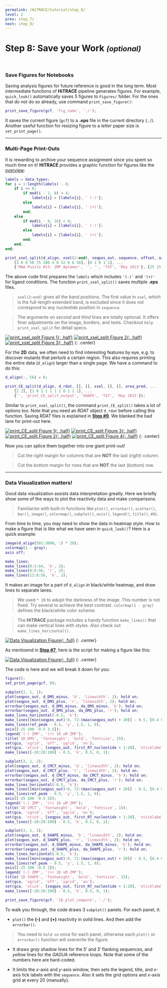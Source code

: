```yaml
---
permalink: /HiTRACE/tutorial/step_8/
level: 2
prev: step_7/
next: step_9/
---
```


# Step 8: Save your Work _<small>(optional)</small>_

<br/>

### Save Figures for Notebooks

Saving analysis figures for future reference is good in the long term. Most intermediate functions of **HiTRACE** pipeline generates figures. For example, `quick_look()` automatically saves 5 figures to `Figures/` folder. For the ones that do not do so already, use command `print_save_figure()`:

```matlab
print_save_figure(gcf, 'fig_name', './');
```

It saves the current figure (`gcf`) to a **.eps** file in the current directory (`./`). Another useful function for resizing figure to a _letter_ paper size is `set_print_page()`.

<hr/>

### Multi-Page Print-Outs

It is rewarding to archive your sequence assignment since you spent so much time on it! **HiTRACE** provides a graphic function for figures like the [overview](/hitrace/res/pfl_1D_xsel.pdf):

```matlab
labels = data_types;
for i = 1:length(labels) - 8;
    if i <= 8;
        if mod(i - 1, 8) < 4;
            labels{i} = [labels{i}, ' (-)'];
        else
            labels{i} = [labels{i}, ' (+)'];
        end;
    else
        if mod(i - 9, 16) < 8;
            labels{i} = [labels{i}, ' (-)'];
        else
            labels{i} = [labels{i}, ' (+)'];
        end;
    end;
end;

print_xsel_split(d_align, xsel(2:end), seqpos_out, sequence, offset, area_pred, labels, ...
    [3 0 0 50 75 100 4 8 52 0 8 56], [0 1 0 1 1], ...
    {'RNA Puzzle #13: ZMP Aptamer', '', '', 'T47', 'May 2015'}, [25 15 9 8 11 1 1 2]);
```

The above code first prepares the `labels` which includes `'(-)'` and `'(+)'` for ligand conditions. The function `print_xsel_split()` saves multiple **.eps** files. 

> `xsel(2:end)` gives all the band positions. The first value in `xsel`, which is the full-length extended band, is excluded since it does not correspond to any nucleotide position in `sequence`.

> The arguments on _second_ and _third_ lines are totally optional. It offers finer adjustments on the image, borders, and texts. Checkout `help print_xsel_split` for detail specs.

[![print_xsel_split Figure 1](/hitrace/res/pfl_1D_seq_1.png "print_xsel_split Figure 1"){: .half}](/hitrace/res/pfl_1D_seq_1.png)
[![print_xsel_split Figure 2](/hitrace/res/pfl_1D_seq_2.png "print_xsel_split Figure 2"){: .half}](/hitrace/res/pfl_1D_seq_2.png)
[![print_xsel_split Figure 3](/hitrace/res/pfl_1D_seq_3.png "print_xsel_split Figure 3"){: .half}](/hitrace/res/pfl_1D_seq_3.png)
{: .center}

For the **2D** data, we often need to find interesting features by eye, e.g. to discover mutants that perturb a certain region. This also requires printing the entire data (`d_align`) larger than a single page. We have a command to do this:

```matlab
d_align(:, 56) = 0;

print_CE_split(d_align, d_rdat, [], [], xsel, [], [], area_pred, ...
    [2 2], [1 0 1 1 1 1 1 0 1 1 1], ...
    {'', 'print_CE_split_output', 'SHAPE', 'T47', 'May 2015'});
```

Similar to `print_xsel_split()`, the command `print_CE_split()` takes a lot of options too. Note that you need an _RDAT_ object `d_rdat` before calling this function. Saving _RDAT_ files is explained in [**Step #9**](../step_9/). We blanked the bad lane for print-out here.

[![print_CE_split Figure 1](/hitrace/res/pfl_2D_seq_1.png "print_CE_split Figure 1"){: .half}](/hitrace/res/pfl_2D_seq_1.png)
[![print_CE_split Figure 3](/hitrace/res/pfl_2D_seq_3.png "print_CE_split Figure 3"){: .half}](/hitrace/res/pfl_2D_seq_3.png)
[![print_CE_split Figure 2](/hitrace/res/pfl_2D_seq_2.png "print_CE_split Figure 2"){: .half}](/hitrace/res/pfl_2D_seq_2.png)
[![print_CE_split Figure 4](/hitrace/res/pfl_2D_seq_4.png "print_CE_split Figure 4"){: .half}](/hitrace/res/pfl_2D_seq_4.png)
{: .center}

Now you can splice them together into one giant print-out!

> Cut the _right_ margin for columns that are **NOT** the last (_right_) column.

> Cut the _bottom_ margin for rows that are **NOT** the last (_bottom_) row.

<hr/>

### Data Visualization matters!

Good data visualization assists data interpretation greatly. Here we briefly show some of the ways to plot the reactivity data and make comparisons.

> Familiarize with built-in functions like `plot()`, `errorbar()`, `scatter()`, `bar()`, `image()`, `colormap()`, `subplot()`, `axis()`, `legend()`, `title()`, etc.

From time to time, you may need to show the data in heatmap style. How to make a figure that is like what we have seen in `quick_look()`? Here is a quick example:

```matlab
image(d_align(501:3000, :) * 20);
colormap(1 - gray);
axis off;

make_lines;
make_lines(0:2:64, 'b', 2);
make_lines(0:8:56, 'r', 2);
make_lines(12:8:56, 'k', 2);
```

It makes an image for a part of `d_align` in black/white heatmap, and draw lines to separate lanes.

> We used `* 20` to adujst the darkness of the image. This number is not fixed. Try several to achieve the best contrast. `colormap(1 - gray)` defines the black/white color scheme.

> The **HiTRACE** package includes a handy function `make_lines()` that can make vertical lines with styles. Also check out `make_lines_horizontal()`.

[![Data Visualization Figure](/hitrace/res/pfl_1D_vis_ce.png "[Data Visualization Figure"){: .full}](/hitrace/res/pfl_1D_vis_ce.png)
{: .center}

As mentioend in [**Step #7**](../step_7/), here is the script for making a figure like this:

[![Data Visualization Figure](/hitrace/res/pfl_1D_vis_rx.png "[Data Visualization Figure"){: .full}](/hitrace/res/pfl_1D_vis_rx.png)
{: .center}

The code is here and we will break it down for you:

```matlab
figure();
set_print_page(gcf, 0);

subplot(3, 1, 1);
plot(seqpos_out, d_DMS_minus, 'b', 'linewidth', 2); hold on;
plot(seqpos_out, d_DMS_plus, 'r', 'linewidth', 2); hold on;
errorbar(seqpos_out, d_DMS_minus, da_DMS_minus, 'b'); hold on;
errorbar(seqpos_out, d_DMS_plus, da_DMS_plus, 'r'); hold on;
make_lines_horizontal(-0.5, 'k');
make_lines([min(seqpos_out):0, 72:(max(seqpos_out) + 20)] - 0.5, [0.4 0.4 0.4], 0.5, 1, 0);
make_lines(ref_peak - 0.5, 'y', 1.5, 1, 0);
axis([-25 100 -0.5 3.5]);
legend('(-) ZMP', '(+) 10 uM ZMP');
title('1D DMS', 'fontweight', 'bold', 'fontsize', 15);
set(gca, 'xgrid', 'off', 'ygrid', 'on');
set(gca, 'xtick', [seqpos_out, first_RT_nucleotide + 1:20], 'xticklabel', sequence', 'fontsize', 8);
make_lines([-20:20:100] - 0.5, 'k', 0.5, 0, 1);

subplot(3, 1, 2);
plot(seqpos_out, d_CMCT_minus, 'b', 'linewidth', 2); hold on;
plot(seqpos_out, d_CMCT_plus, 'r', 'linewidth', 2); hold on;
errorbar(seqpos_out, d_CMCT_minus, da_CMCT_minus, 'b'); hold on;
errorbar(seqpos_out, d_CMCT_plus, da_CMCT_plus, 'r'); hold on;
make_lines_horizontal(-0.5, 'k');
make_lines([min(seqpos_out):0, 72:(max(seqpos_out) + 20)] - 0.5, [0.4 0.4 0.4], 0.5, 1, 0);
make_lines(ref_peak - 0.5, 'y', 1.5, 1, 0);
axis([-25 100 -0.5 5]);
legend('(-) ZMP', '(+) 10 uM ZMP');
title('1D CMCT', 'fontweight', 'bold', 'fontsize', 15);
set(gca, 'xgrid', 'off', 'ygrid', 'on');
set(gca, 'xtick', [seqpos_out, first_RT_nucleotide + 1:20], 'xticklabel', sequence', 'fontsize', 8);
make_lines([-20:20:100] - 0.5, 'k', 0.5, 0, 1);

subplot(3, 1, 3);
plot(seqpos_out, d_SHAPE_minus, 'b', 'linewidth', 2); hold on;
plot(seqpos_out, d_SHAPE_plus, 'r', 'linewidth', 2); hold on;
errorbar(seqpos_out, d_SHAPE_minus, da_SHAPE_minus, 'b'); hold on;
errorbar(seqpos_out, d_SHAPE_plus, da_SHAPE_plus, 'r'); hold on;
make_lines_horizontal(-0.5, 'k');
make_lines([min(seqpos_out):0, 72:(max(seqpos_out) + 20)] - 0.5, [0.4 0.4 0.4], 0.5, 1, 0);
make_lines(ref_peak - 0.5, 'y', 1.5, 1, 0);
axis([-25 100 -0.5 3]);
legend('(-) ZMP', '(+) 10 uM ZMP');
title('1D SHAPE', 'fontweight', 'bold', 'fontsize', 15);
set(gca, 'xgrid', 'off', 'ygrid', 'on');
set(gca, 'xtick', [seqpos_out, first_RT_nucleotide + 1:20], 'xticklabel', sequence', 'fontsize', 8);
make_lines([-20:20:100] - 0.5, 'k', 0.5, 0, 1);

print_save_figure(gcf, '1D_plot_compare', './');
```

To walk you through, the code draws 3 `subplot()` panels. For each panel, it:

* `plot()` the **(-)** and **(+)** reactivity in solid lines. And then add the `errorbar()`. 

> You need to `hold on` once for each panel, otherwise each `plot()` or `errorbar()` function will overwrite the figure.

* It draws _gray_ shadow lines for the 5&prime; and 3&prime; flanking sequences, and _yellow_ lines for the _GAGUA_ reference loops. Note that some of the numbers here are hard-coded.

* It limits the _x_-axis and _y_-axis window, then sets the legend, title, and _x_-axis tick labels with the `sequence`. Also it sets the grid options and _x_-axis grid at every 20 (manually).

